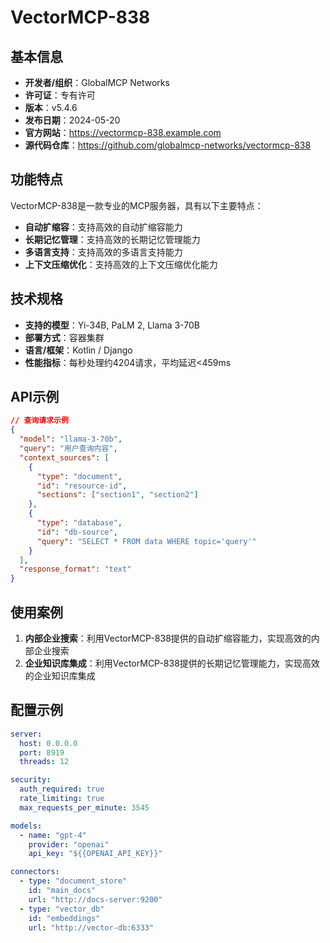 # VectorMCP-838

## 基本信息

- **开发者/组织**：GlobalMCP Networks
- **许可证**：专有许可
- **版本**：v5.4.6
- **发布日期**：2024-05-20
- **官方网站**：https://vectormcp-838.example.com
- **源代码仓库**：https://github.com/globalmcp-networks/vectormcp-838

## 功能特点

VectorMCP-838是一款专业的MCP服务器，具有以下主要特点：

- **自动扩缩容**：支持高效的自动扩缩容能力
- **长期记忆管理**：支持高效的长期记忆管理能力
- **多语言支持**：支持高效的多语言支持能力
- **上下文压缩优化**：支持高效的上下文压缩优化能力


## 技术规格

- **支持的模型**：Yi-34B, PaLM 2, Llama 3-70B
- **部署方式**：容器集群
- **语言/框架**：Kotlin / Django
- **性能指标**：每秒处理约4204请求，平均延迟<459ms

## API示例

```json
// 查询请求示例
{
  "model": "llama-3-70b",
  "query": "用户查询内容",
  "context_sources": [
    {
      "type": "document",
      "id": "resource-id",
      "sections": ["section1", "section2"]
    },
    {
      "type": "database",
      "id": "db-source",
      "query": "SELECT * FROM data WHERE topic='query'"
    }
  ],
  "response_format": "text"
}
```

## 使用案例

1. **内部企业搜索**：利用VectorMCP-838提供的自动扩缩容能力，实现高效的内部企业搜索
2. **企业知识库集成**：利用VectorMCP-838提供的长期记忆管理能力，实现高效的企业知识库集成


## 配置示例

```yaml
server:
  host: 0.0.0.0
  port: 8919
  threads: 12

security:
  auth_required: true
  rate_limiting: true
  max_requests_per_minute: 3545

models:
  - name: "gpt-4"
    provider: "openai"
    api_key: "${{OPENAI_API_KEY}}"

connectors:
  - type: "document_store"
    id: "main_docs"
    url: "http://docs-server:9200"
  - type: "vector_db"
    id: "embeddings"
    url: "http://vector-db:6333"
```